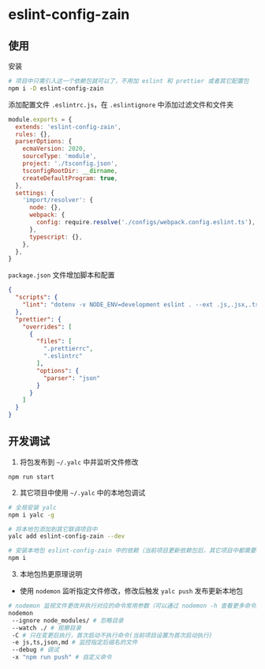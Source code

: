 # eslint-config-zain

## 使用

安装

```bash
# 项目中只需引入这一个依赖包就可以了，不用加 eslint 和 prettier 或者其它配置包
npm i -D eslint-config-zain
```

添加配置文件 `.eslintrc.js`，在 `.eslintignore` 中添加过滤文件和文件夹

```js
module.exports = {
  extends: 'eslint-config-zain',
  rules: {},
  parserOptions: {
    ecmaVersion: 2020,
    sourceType: 'module',
    project: './tsconfig.json',
    tsconfigRootDir: __dirname,
    createDefaultProgram: true,
  },
  settings: {
    'import/resolver': {
      node: {},
      webpack: {
        config: require.resolve('./configs/webpack.config.eslint.ts'),
      },
      typescript: {},
    },
  },
}
```

`package.json` 文件增加脚本和配置

```json
{
  "scripts": {
    "lint": "dotenv -v NODE_ENV=development eslint . --ext .js,.jsx,.ts,.tsx"
  },
  "prettier": {
    "overrides": [
      {
        "files": [
          ".prettierrc",
          ".eslintrc"
        ],
        "options": {
          "parser": "json"
        }
      }
    ]
  }
}
```

## 开发调试

1. 将包发布到  `~/.yalc` 中并监听文件修改

```
npm run start
```

2. 其它项目中使用 `~/.yalc` 中的本地包调试

```bash
# 全局安装 yalc
npm i yalc -g

# 将本地包添加到其它联调项目中
yalc add eslint-config-zain --dev

# 安装本地包 eslint-config-zain 中的依赖（当前项目更新依赖包后，其它项目中都需要再执行一次）
npm i
```

3. 本地包热更原理说明

- 使用 `nodemon` 监听指定文件修改，修改后触发 `yalc push` 发布更新本地包

```bash
# nodemon 监视文件更改并执行对应的命令常用参数（可以通过 nodemon -h 查看更多命令）
nodemon
 --ignore node_modules/ # 忽略目录
 --watch ./ # 观察目录
 -C # 只在变更后执行，首次启动不执行命令(当前项目设置为首次启动执行)
 -e js,ts,json,md # 监控指定后缀名的文件
 --debug # 调试
 -x "npm run push" # 自定义命令
```
